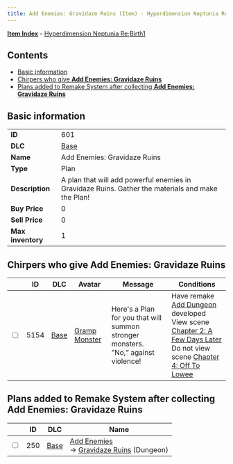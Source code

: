 ```yaml
---
title: Add Enemies: Gravidaze Ruins (Item) - Hyperdimension Neptunia Re;Birth1
---
```


[**Item Index**](/neptunia/rb1/item/index.html) - [Hyperdimension Neptunia Re;Birth1](/neptunia/rb1)

## Contents

- [Basic information](#basic-information)
- [Chirpers who give **Add Enemies: Gravidaze Ruins**](#chirpers-who-give-add-enemies-gravidaze-ruins)
- [Plans added to Remake System after collecting **Add Enemies: Gravidaze Ruins**](#plans-added-to-remake-system-after-collecting-add-enemies-gravidaze-ruins)
## Basic information

|   |   |
| -- | -- |
| **ID** | 601 |
| **DLC** | [Base](/neptunia/rb1/dlc/1-base.html) |
| **Name** | Add Enemies: Gravidaze Ruins |
| **Type** | Plan |
| **Description** | A plan that will add powerful enemies in Gravidaze Ruins. Gather the materials and make the Plan! |
| **Buy Price** | 0 |
| **Sell Price** | 0 |
| **Max inventory** | 1 |


## Chirpers who give **Add Enemies: Gravidaze Ruins**

|    | ID | DLC | Avatar | Message | Conditions |
| -- | -- | --- | ------ | ------- | ---------- |
| <input type="checkbox" id="rb1-chirper-event-1-5154" class="trackbox" /> | 5154 | [Base](/neptunia/rb1/dlc/1-base.html) | [Gramp Monster](/neptunia/rb1/undefined/1-243-gramp-monster.html) | Here's a Plan for you that will summon stronger monsters.<br />”No,”  against violence! | Have remake [Add Dungeon](/neptunia/rb1/remake/1-213-add-dungeon.html) developed<br />View scene [Chapter 2: A Few Days Later](/neptunia/rb1/scene/1-232-chapter-2-a-few-days-later.html)<br />Do not view scene [Chapter 4: Off To Lowee](/neptunia/rb1/scene/1-401-chapter-4-off-to-lowee.html) |


## Plans added to Remake System after collecting **Add Enemies: Gravidaze Ruins**

|    | ID | DLC | Name |
| -- | -- | --- | ---- |
| <input type="checkbox" id="rb1-remake-1-250" class="trackbox" /> | 250 | [Base](/neptunia/rb1/dlc/1-base.html) | [Add Enemies](/neptunia/rb1/remake/1-250-add-enemies.html)<br /> → [Gravidaze Ruins](/neptunia/rb1/dungeon/1-106-gravidaze-ruins.html) (Dungeon) |
